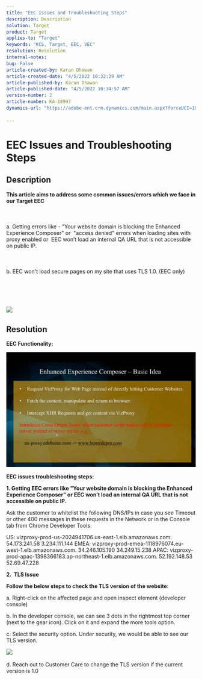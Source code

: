 ```yaml
---
title: "EEC Issues and Troubleshooting Steps"
description: Description
solution: Target
product: Target
applies-to: "Target"
keywords: "KCS, Target, EEC, VEC"
resolution: Resolution
internal-notes: 
bug: False
article-created-by: Karan Dhawan
article-created-date: "4/5/2022 10:32:29 AM"
article-published-by: Karan Dhawan
article-published-date: "4/5/2022 10:34:57 AM"
version-number: 2
article-number: KA-18997
dynamics-url: "https://adobe-ent.crm.dynamics.com/main.aspx?forceUCI=1&pagetype=entityrecord&etn=knowledgearticle&id=11a03cad-cbb4-ec11-983f-000d3a5d0d73"

---
```

# EEC Issues and Troubleshooting Steps

## Description

<b>This article aims to address some common issues/errors which we face in our Target EEC</b><br><br> <br><br>a. Getting errors like - "Your website domain is blocking the Enhanced Experience Composer" or  "access denied" errors when loading sites with proxy enabled or  EEC won’t load an internal QA URL that is not accessible on public IP.<br><br> <br><br>b. EEC won't load secure pages on my site that uses TLS 1.0. (EEC only) <br><br> <br><br> <br><br>![](https://adobe-ent.crm.dynamics.com/api/data/v9.0/msdyn_knowledgearticleimages%289163ac73-37ab-ec11-983f-000d3a349523%29/msdyn_blobfile/$value)

## Resolution


<b>EEC Functionality:</b>

![](assets/6ea1c39f-52ab-ec11-983f-000d3a3496ef.png)



<b>EEC issues troubleshooting steps:</b>

<b>1. Getting EEC errors like "Your website domain is blocking the Enhanced Experience Composer" or EEC won’t load an internal QA URL that is not accessible on public IP.</b>

Ask the customer to whitelist the following DNS/IPs in case you see Timeout or other 400 messages in these requests in the Network or in the Console tab from Chrome Developer Tools:

US:
 vizproxy-prod-us-2024941706.us-east-1.elb.amazonaws.com.
 54.173.241.58
 3.234.111.144
 EMEA:
 vizproxy-prod-emea-1118976074.eu-west-1.elb.amazonaws.com.
 34.246.105.190
 34.249.15.238
 APAC:
 vizproxy-prod-apac-1398366183.ap-northeast-1.elb.amazonaws.com.
 52.192.148.53
 52.69.47.228



<b>2.  TLS Issue</b>

<b>Follow the below steps to check the TLS version of the website:</b>

a. Right-click on the affected page and open inspect element (developer console)

b. In the developer console, we can see 3 dots in the rightmost top corner (next to the gear icon). Click on it and expand the more tools option.

c. Select the security option. Under security, we would be able to see our TLS version.

![](https://experienceleague.adobe.com/docs/target/assets/firefox_more_info_3.png?lang=en)

d. Reach out to Customer Care to change the TLS version if the current version is 1.0


